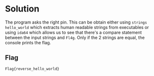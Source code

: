 # Solution
The program asks the right pin. This can be obtain either using `strings hello_world` which extracts human readable strings from executables or using `ida64` which allows us to see that there's a compare statement between the input strings and `Fl4g`. Only if the 2 strings are equal, the console prints the flag.

## Flag
```plain
Flag{reverse_hello_world}
```